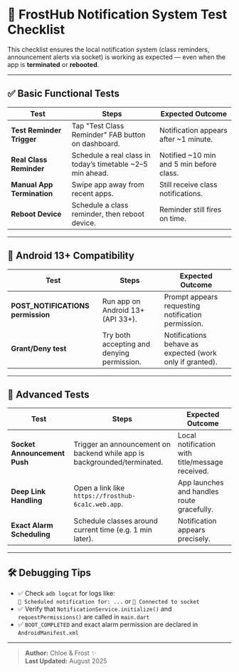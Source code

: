 # 🔔 FrostHub Notification System Test Checklist

This checklist ensures the local notification system (class reminders, announcement alerts via socket) is working as expected — even when the app is **terminated** or **rebooted**.

---

## ✅ Basic Functional Tests

| Test | Steps | Expected Outcome |
|------|-------|------------------|
| **Test Reminder Trigger** | Tap "Test Class Reminder" FAB button on dashboard. | Notification appears after ~1 minute. |
| **Real Class Reminder** | Schedule a real class in today’s timetable ~2–5 min ahead. | Notified ~10 min and 5 min before class. |
| **Manual App Termination** | Swipe app away from recent apps. | Still receive class notifications. |
| **Reboot Device** | Schedule a class reminder, then reboot device. | Reminder still fires on time. |

---

## 📱 Android 13+ Compatibility

| Test | Steps | Expected Outcome |
|------|-------|------------------|
| **POST_NOTIFICATIONS permission** | Run app on Android 13+ (API 33+). | Prompt appears requesting notification permission. |
| **Grant/Deny test** | Try both accepting and denying permission. | Notifications behave as expected (work only if granted). |

---

## 🧪 Advanced Tests

| Test | Steps | Expected Outcome |
|------|-------|------------------|
| **Socket Announcement Push** | Trigger an announcement on backend while app is backgrounded/terminated. | Local notification with title/message received. |
| **Deep Link Handling** | Open a link like `https://frosthub-6ca1c.web.app`. | App launches and handles route gracefully. |
| **Exact Alarm Scheduling** | Schedule classes around current time (e.g. 1 min later). | Notification appears precisely. |

---

## 🛠️ Debugging Tips

- ✅ Check `adb logcat` for logs like:  
  `🔔 Scheduled notification for: ...` or `🔌 Connected to socket`
- ✅ Verify that `NotificationService.initialize()` and `requestPermissions()` are called in `main.dart`
- ✅ `BOOT_COMPLETED` and exact alarm permission are declared in `AndroidManifest.xml`

---

> **Author:** Chloe & Frost ✨  
> **Last Updated:** August 2025  
